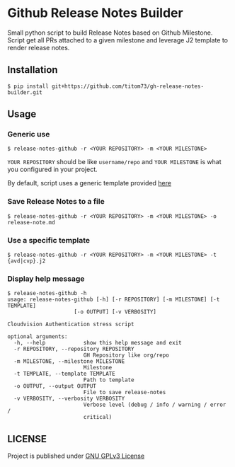 # Github Release Notes Builder

Small python script to build Release Notes based on Github Milestone.
Script get all PRs attached to a given milestone and leverage J2 template to render release notes.

## Installation

```shell
$ pip install git+https://github.com/titom73/gh-release-notes-builder.git
```

## Usage

### Generic use

```shell
$ release-notes-github -r <YOUR REPOSITORY> -m <YOUR MILESTONE>
```

`YOUR REPOSITORY` should be like `username/repo` and `YOUR MILESTONE` is what you configured in your project.

By default, script uses a generic template provided [here](inetsix_release_notes_builder/templates/default.j2)

### Save Release Notes to a file

```
$ release-notes-github -r <YOUR REPOSITORY> -m <YOUR MILESTONE> -o release-note.md
```

### Use a specific template

```shell
$ release-notes-github -r <YOUR REPOSITORY> -m <YOUR MILESTONE> -t {avd|cvp}.j2
```

### Display help message

```shell
$ release-notes-github -h
usage: release-notes-github [-h] [-r REPOSITORY] [-m MILESTONE] [-t TEMPLATE]
                     [-o OUTPUT] [-v VERBOSITY]

Cloudvision Authentication stress script

optional arguments:
  -h, --help            show this help message and exit
  -r REPOSITORY, --repository REPOSITORY
                        GH Repository like org/repo
  -m MILESTONE, --milestone MILESTONE
                        Milestone
  -t TEMPLATE, --template TEMPLATE
                        Path to template
  -o OUTPUT, --output OUTPUT
                        File to save release-notes
  -v VERBOSITY, --verbosity VERBOSITY
                        Verbose level (debug / info / warning / error /
                        critical)
```

## LICENSE

Project is published under [GNU GPLv3 License](LICENSE)
